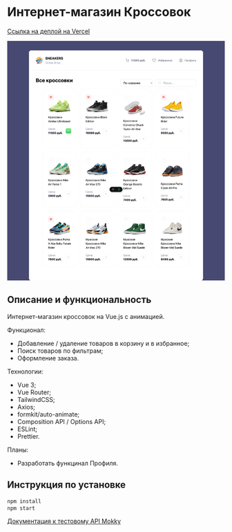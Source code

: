 # Интернет-магазин Кроссовок

[Ссылка на деплой на Vercel](https://sneakers-crw5my150-yaroslavs-projects-c6eb330e.vercel.app/)

![](./public/screenshot.png)

## Описание и функциональность

Интернет-магазин кроссовок на Vue.js с анимацией.

Функционал:

- Добавление / удаление товаров в корзину и в избранное;
- Поиск товаров по фильтрам;
- Оформление заказа.

Технологии:

- Vue 3;
- Vue Router;
- TailwindCSS;
- Axios;
- formkit/auto-animate;
- Composition API / Options API;
- ESLint;
- Prettier.

Планы:

- Разработать функцинал Профиля.

## Инструкция по установке

```
npm install
npm start
```

[Документация к тестовому API Mokky](https://mokky.gitbook.io/welcome)
